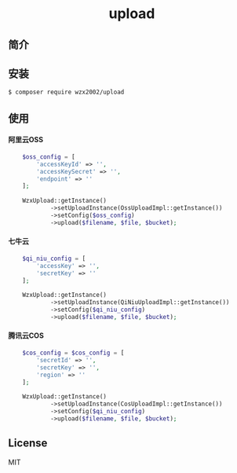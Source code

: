 <h1 align="center"> upload </h1>


## 简介
    


## 安装

```shell
$ composer require wzx2002/upload
```


## 使用

#### 阿里云OSS

```php
    $oss_config = [
        'accessKeyId' => '',
        'accessKeySecret' => '',
        'endpoint' => ''
    ];
    
    WzxUpload::getInstance()
            ->setUploadInstance(OssUploadImpl::getInstance())
            ->setConfig($oss_config)
            ->upload($filename, $file, $bucket);
```


#### 七牛云

```php
    $qi_niu_config = [
        'accessKey' => '',
        'secretKey' => ''
    ];
    
    WzxUpload::getInstance()
            ->setUploadInstance(QiNiuUploadImpl::getInstance())
            ->setConfig($qi_niu_config)
            ->upload($filename, $file, $bucket);
```


#### 腾讯云COS

```php
    $cos_config = $cos_config = [
        'secretId' => '',
        'secretKey' => '',
        'region' => ''
    ];
    
    WzxUpload::getInstance()
            ->setUploadInstance(CosUploadImpl::getInstance())
            ->setConfig($qi_niu_config)
            ->upload($filename, $file, $bucket);
```


## License

MIT
